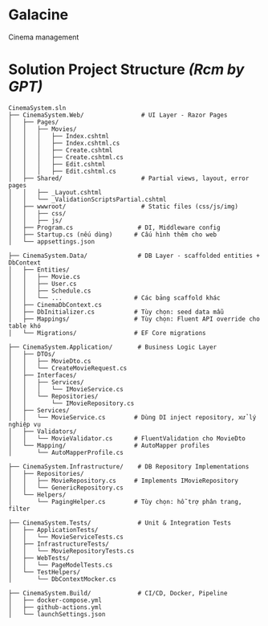 # Galacine
Cinema management

# Solution Project Structure *(Rcm by GPT)*

    CinemaSystem.sln
    ├── CinemaSystem.Web/                # UI Layer - Razor Pages
    │   ├── Pages/
    │   │   ├── Movies/
    │   │   │   ├── Index.cshtml
    │   │   │   ├── Index.cshtml.cs
    │   │   │   ├── Create.cshtml
    │   │   │   ├── Create.cshtml.cs
    │   │   │   ├── Edit.cshtml
    │   │   │   ├── Edit.cshtml.cs
    │   ├── Shared/                      # Partial views, layout, error pages
    │   │   ├── _Layout.cshtml
    │   │   └── _ValidationScriptsPartial.cshtml
    │   ├── wwwroot/                     # Static files (css/js/img)
    │   │   ├── css/
    │   │   ├── js/
    │   ├── Program.cs                  # DI, Middleware config
    │   ├── Startup.cs (nếu dùng)      # Cấu hình thêm cho web
    │   └── appsettings.json

    ├── CinemaSystem.Data/              # DB Layer - scaffolded entities + DbContext
    │   ├── Entities/
    │   │   ├── Movie.cs
    │   │   ├── User.cs
    │   │   ├── Schedule.cs
    │   │   └── ...                    # Các bảng scaffold khác
    │   ├── CinemaDbContext.cs
    │   ├── DbInitializer.cs           # Tùy chọn: seed data mẫu
    │   ├── Mappings/                  # Tùy chọn: Fluent API override cho table khó
    │   └── Migrations/                # EF Core migrations

    ├── CinemaSystem.Application/       # Business Logic Layer
    │   ├── DTOs/
    │   │   ├── MovieDto.cs
    │   │   └── CreateMovieRequest.cs
    │   ├── Interfaces/
    │   │   ├── Services/
    │   │   │   └── IMovieService.cs
    │   │   └── Repositories/
    │   │       └── IMovieRepository.cs
    │   ├── Services/
    │   │   └── MovieService.cs        # Dùng DI inject repository, xử lý nghiệp vụ
    │   ├── Validators/
    │   │   └── MovieValidator.cs      # FluentValidation cho MovieDto
    │   └── Mapping/                   # AutoMapper profiles
    │       └── AutoMapperProfile.cs

    ├── CinemaSystem.Infrastructure/    # DB Repository Implementations
    │   ├── Repositories/
    │   │   ├── MovieRepository.cs     # Implements IMovieRepository
    │   │   └── GenericRepository.cs
    │   └── Helpers/
    │       └── PagingHelper.cs        # Tùy chọn: hỗ trợ phân trang, filter

    ├── CinemaSystem.Tests/             # Unit & Integration Tests
    │   ├── ApplicationTests/
    │   │   └── MovieServiceTests.cs
    │   ├── InfrastructureTests/
    │   │   └── MovieRepositoryTests.cs
    │   ├── WebTests/
    │   │   └── PageModelTests.cs
    │   └── TestHelpers/
    │       └── DbContextMocker.cs

    ├── CinemaSystem.Build/             # CI/CD, Docker, Pipeline
    │   ├── docker-compose.yml
    │   ├── github-actions.yml
    │   └── launchSettings.json

